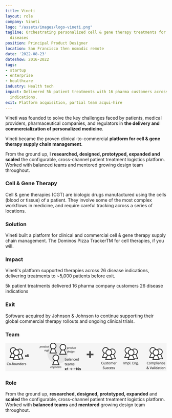 ```yaml
---
title: Vineti
layout: role
company: Vineti
logo: "/assets/images/logo-vineti.png"
tagline: Orchestrating personalized cell & gene therapy treatments for cancers & rare
  diseases
position: Principal Product Designer
location: San Francisco then nomadic remote
date: '2022-08-23'
dateshow: 2016-2022
tags:
- startup
- enterprise
- healthcare
industry: Health tech
impact: Delivered 5k patient treatments with 16 pharma customers across 26 disease
  indications.
exit: Platform acquisition, partial team acqui-hire
---
```


Vineti was founded to solve the key challenges faced by patients, medical providers, pharmaceutical companies, and regulators in **the delivery and commercialization of personalized medicine**.

<!--more--> 

Vineti became the proven clinical-to-commercial **platform for cell & gene therapy supply chain management**.

From the ground up, I **researched, designed, prototyped, expanded and scaled** the configurable, cross-channel patient treatment logistics platform. Worked with balanced teams and mentored growing design team throughout.

### Cell & Gene Therapy

Cell & gene therapies (CGT) are biologic drugs manufactured using the cells (blood or tissue) of a patient. They involve some of the most complex workflows in medicine, and require careful tracking across a series of locations.

### Solution

Vineti built a platform for clinical and commercial cell & gene therapy supply chain management. The Dominos Pizza TrackerTM for cell therapies, if you will.

### Impact

Vineti's platform supported therapies across 26 disease indications, delivering treatments to ~5,000 patients before exit.

5k patient treatments delivered
16 pharma company customers
26 disease indications

### Exit

Software acquired by Johnson & Johnson to continue supporting their global commercial therapy rollouts and ongoing clinical trials.

### Team

<img src="/assets/images/vineti-team.png">

### Role

From the ground up, **researched, designed, prototyped, expanded** and **scaled** the configurable, cross-channel patient treatment logistics platform. Worked with **balanced teams** and **mentored** growing design team throughout.
